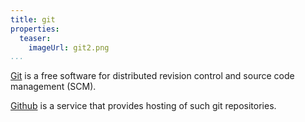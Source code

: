 ```yaml
---
title: git
properties:
  teaser:
    imageUrl: git2.png
...
```


[Git] is a free software for distributed revision control and source code
management (SCM).

[Github] is a service that provides hosting of such git repositories.

[git]: https://git-scm.com/
[github]: https://github.com/
